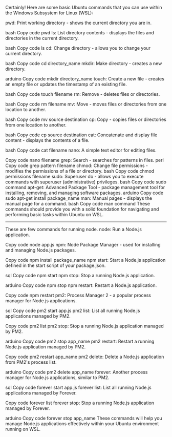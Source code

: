 Certainly! Here are some basic Ubuntu commands that you can use within the Windows Subsystem for Linux (WSL):

pwd: Print working directory - shows the current directory you are in.

bash
Copy code
pwd
ls: List directory contents - displays the files and directories in the current directory.

bash
Copy code
ls
cd: Change directory - allows you to change your current directory.

bash
Copy code
cd directory_name
mkdir: Make directory - creates a new directory.

arduino
Copy code
mkdir directory_name
touch: Create a new file - creates an empty file or updates the timestamp of an existing file.

bash
Copy code
touch filename
rm: Remove - deletes files or directories.

bash
Copy code
rm filename
mv: Move - moves files or directories from one location to another.

bash
Copy code
mv source destination
cp: Copy - copies files or directories from one location to another.

bash
Copy code
cp source destination
cat: Concatenate and display file content - displays the contents of a file.

bash
Copy code
cat filename
nano: A simple text editor for editing files.

Copy code
nano filename
grep: Search - searches for patterns in files.
perl
Copy code
grep pattern filename
chmod: Change file permissions - modifies the permissions of a file or directory.
bash
Copy code
chmod permissions filename
sudo: Superuser do - allows you to execute commands with superuser (administrative) privileges.
bash
Copy code
sudo command
apt-get: Advanced Package Tool - package management tool for installing, removing, and managing software packages.
arduino
Copy code
sudo apt-get install package_name
man: Manual pages - displays the manual page for a command.
bash
Copy code
man command
These commands should provide you with a solid foundation for navigating and performing basic tasks within Ubuntu on WSL.


-------------------------------------------------------------------------------------------------------------------------------------------------------------------


These are few commands for running node. 
node: Run a Node.js application.

Copy code
node app.js
npm: Node Package Manager - used for installing and managing Node.js packages.

Copy code
npm install package_name
npm start: Start a Node.js application defined in the start script of your package.json.

sql
Copy code
npm start
npm stop: Stop a running Node.js application.

arduino
Copy code
npm stop
npm restart: Restart a Node.js application.

Copy code
npm restart
pm2: Process Manager 2 - a popular process manager for Node.js applications.

sql
Copy code
pm2 start app.js
pm2 list: List all running Node.js applications managed by PM2.

Copy code
pm2 list
pm2 stop: Stop a running Node.js application managed by PM2.

arduino
Copy code
pm2 stop app_name
pm2 restart: Restart a running Node.js application managed by PM2.

Copy code
pm2 restart app_name
pm2 delete: Delete a Node.js application from PM2's process list.

arduino
Copy code
pm2 delete app_name
forever: Another process manager for Node.js applications, similar to PM2.

sql
Copy code
forever start app.js
forever list: List all running Node.js applications managed by Forever.

Copy code
forever list
forever stop: Stop a running Node.js application managed by Forever.

arduino
Copy code
forever stop app_name
These commands will help you manage Node.js applications effectively within your Ubuntu environment running on WSL.
